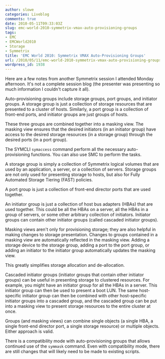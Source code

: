 ```yaml
---
author: slowe
categories: Liveblog
comments: true
date: 2010-05-11T09:33:03Z
slug: emc-world-2010-symmetrix-vmax-auto-provisioning-groups
tags:
- EMC
- EMCWorld2010
- Storage
- Symmetrix
title: 'EMC World 2010: Symmetrix VMAX Auto-Provisioning Groups'
url: /2010/05/11/emc-world-2010-symmetrix-vmax-auto-provisioning-groups/
wordpress_id: 1938
---
```


Here are a few notes from another Symmetrix session I attended Monday afternoon. It's not a complete session blog (the presenter was presenting so much information I couldn't capture it all).

Auto-provisioning groups include storage groups, port groups, and initiator groups. A storage group is just a collection of storage resources that are presented to a cluster of hosts. Similarly, a port group is a collection of front-end ports, and initiator groups are just groups of hosts.

These three groups are combined together into a masking view. The masking view ensures that the desired initiators (in an initiator group) have access to the desired storage resources (in a storage group) through the desired ports (in a port group).

The SYMCLI `symaccess` command perform all the necessary auto-provisioning functions. You can also use SMC to perform the tasks.

A storage group is simply a collection of Symmetrix logical volumes that are used by an application, a server, or a collection of servers. Storage groups are not only used for presenting storage to hosts, but also for Fully Automated Storage Tiering (FAST) policies.

A port group is just a collection of front-end director ports that are used together.

An initiator group is just a collection of host bus adapters (HBAs) that are used together. This could be all the HBAs on a server, all the HBAs in a group of servers, or some other arbitrary collection of initiators. Initiator groups can contain other initiator groups (called cascaded initiator groups).

Masking views aren't only for provisioning storage; they are also helpful in making changes to storage presentation. Changes to groups contained in a masking view are automatically reflected in the masking view. Adding a storage device to the storage group, adding a port to the port group, or adding an initiator to the initiator group automatically updates the masking view.

This greatly simplifies storage allocation and de-allocation.

Cascaded initiator groups (initiator groups that contain other initiator groups) can be useful in presenting storage to clustered resources. For example, you might have an initiator group for all the HBAs in a server. This initiator group can then be used to present a boot LUN. The same host-specific initiator group can then be combined with other host-specific initiator groups into a cascaded group, and the cascaded group can be put into a masking view to present storage resources to the entire cluster at once.

Groups (and masking views) can combine single objects (a single HBA, a single front-end director port, a single storage resource) or multiple objects. Either approach is valid.

There is a compatibility mode with auto-provisioning groups that allows continued use of the `symmask` command. Even with compatibility mode, there are still changes that will likely need to be made to existing scripts.
